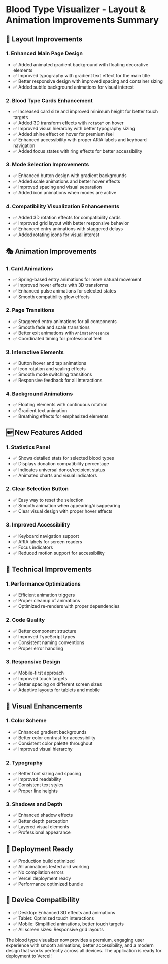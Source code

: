 # Blood Type Visualizer - Layout & Animation Improvements Summary

## 🎨 Layout Improvements

### 1. **Enhanced Main Page Design**
- ✅ Added animated gradient background with floating decorative elements
- ✅ Improved typography with gradient text effect for the main title
- ✅ Better responsive design with improved spacing and container sizing
- ✅ Added subtle background animations for visual interest

### 2. **Blood Type Cards Enhancement**
- ✅ Increased card size and improved minimum height for better touch targets
- ✅ Added 3D transform effects with `rotateY` on hover
- ✅ Improved visual hierarchy with better typography sizing
- ✅ Added shine effect on hover for premium feel
- ✅ Enhanced accessibility with proper ARIA labels and keyboard navigation
- ✅ Added focus states with ring effects for better accessibility

### 3. **Mode Selection Improvements**
- ✅ Enhanced button design with gradient backgrounds
- ✅ Added scale animations and better hover effects
- ✅ Improved spacing and visual separation
- ✅ Added icon animations when modes are active

### 4. **Compatibility Visualization Enhancements**
- ✅ Added 3D rotation effects for compatibility cards
- ✅ Improved grid layout with better responsive behavior
- ✅ Enhanced entry animations with staggered delays
- ✅ Added rotating icons for visual interest

## 🎭 Animation Improvements

### 1. **Card Animations**
- ✅ Spring-based entry animations for more natural movement
- ✅ Improved hover effects with 3D transforms
- ✅ Enhanced pulse animations for selected states
- ✅ Smooth compatibility glow effects

### 2. **Page Transitions**
- ✅ Staggered entry animations for all components
- ✅ Smooth fade and scale transitions
- ✅ Better exit animations with `AnimatePresence`
- ✅ Coordinated timing for professional feel

### 3. **Interactive Elements**
- ✅ Button hover and tap animations
- ✅ Icon rotation and scaling effects
- ✅ Smooth mode switching transitions
- ✅ Responsive feedback for all interactions

### 4. **Background Animations**
- ✅ Floating elements with continuous rotation
- ✅ Gradient text animation
- ✅ Breathing effects for emphasized elements

## 🆕 New Features Added

### 1. **Statistics Panel**
- ✅ Shows detailed stats for selected blood types
- ✅ Displays donation compatibility percentage
- ✅ Indicates universal donor/recipient status
- ✅ Animated charts and visual indicators

### 2. **Clear Selection Button**
- ✅ Easy way to reset the selection
- ✅ Smooth animation when appearing/disappearing
- ✅ Clear visual design with proper hover effects

### 3. **Improved Accessibility**
- ✅ Keyboard navigation support
- ✅ ARIA labels for screen readers
- ✅ Focus indicators
- ✅ Reduced motion support for accessibility

## 🔧 Technical Improvements

### 1. **Performance Optimizations**
- ✅ Efficient animation triggers
- ✅ Proper cleanup of animations
- ✅ Optimized re-renders with proper dependencies

### 2. **Code Quality**
- ✅ Better component structure
- ✅ Improved TypeScript types
- ✅ Consistent naming conventions
- ✅ Proper error handling

### 3. **Responsive Design**
- ✅ Mobile-first approach
- ✅ Improved touch targets
- ✅ Better spacing on different screen sizes
- ✅ Adaptive layouts for tablets and mobile

## 🎯 Visual Enhancements

### 1. **Color Scheme**
- ✅ Enhanced gradient backgrounds
- ✅ Better color contrast for accessibility
- ✅ Consistent color palette throughout
- ✅ Improved visual hierarchy

### 2. **Typography**
- ✅ Better font sizing and spacing
- ✅ Improved readability
- ✅ Consistent text styles
- ✅ Proper line heights

### 3. **Shadows and Depth**
- ✅ Enhanced shadow effects
- ✅ Better depth perception
- ✅ Layered visual elements
- ✅ Professional appearance

## 🚀 Deployment Ready

- ✅ Production build optimized
- ✅ All animations tested and working
- ✅ No compilation errors
- ✅ Vercel deployment ready
- ✅ Performance optimized bundle

## 📱 Device Compatibility

- ✅ Desktop: Enhanced 3D effects and animations
- ✅ Tablet: Optimized touch interactions
- ✅ Mobile: Simplified animations, better touch targets
- ✅ All screen sizes: Responsive grid layouts

The blood type visualizer now provides a premium, engaging user experience with smooth animations, better accessibility, and a modern design that works perfectly across all devices. The application is ready for deployment to Vercel!
